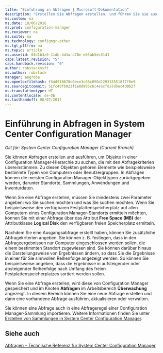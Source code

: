 ```yaml
---
title: "Einführung in Abfragen | Microsoft-Dokumentation"
description: "Erstellen Sie Abfragen erstellen, und führen Sie sie aus, um Objekte in einer Configuration Manager-Hierarchie zu suchen, die mit den Abfragekriterien übereinstimmen."
ms.custom: na
ms.date: 10/06/2016
ms.prod: configuration-manager
ms.reviewer: na
ms.suite: na
ms.technology: configmgr-other
ms.tgt_pltfrm: na
ms.topic: article
ms.assetid: 03d1b3a9-41db-4d3a-a70e-e05ab5dc8141
caps.latest.revision: "5"
caps.handback.revision: "0"
author: robstackmsft
ms.author: robstack
manager: angrobe
ms.openlocfilehash: f84d518670c0ece3c08c890d2293335518f7f8e9
ms.sourcegitcommit: 51fc48fb023f1e8d995c6c4eacfda7dbec4d0b2f
ms.translationtype: HT
ms.contentlocale: de-DE
ms.lasthandoff: 08/07/2017
---
```

# <a name="introduction-to-queries-in-system-center-configuration-manager"></a>Einführung in Abfragen in System Center Configuration Manager

*Gilt für: System Center Configuration Manager (Current Branch)*

Sie können Abfragen erstellen und ausführen, um Objekte in einer Configuration Manager-Hierarchie zu suchen, die mit den Abfragekriterien übereinstimmen. Zu diesen Objekten gehören Elemente wie beispielsweise bestimmte Typen von Computern oder Benutzergruppen. In Abfragen können die meisten Configuration Manager-Objekttypen zurückgegeben werden, darunter Standorte, Sammlungen, Anwendungen und Inventurdaten.  

 Wenn Sie eine Abfrage erstellen, müssen Sie mindestens zwei Parameter angeben: wo Sie suchen möchten und was Sie suchen möchten. Wenn Sie beispielsweise den verfügbaren Festplattenspeicherplatz auf allen Computern eines Configuration Manager-Standorts ermitteln möchten, können Sie mit einer Abfrage über das Attribut **Free Space (MB)** der Attributklasse **Logical Disk** den verfügbaren freien Speicherplatz ermitteln.  

 Nachdem Sie eine Ausgangsabfrage erstellt haben, können Sie zusätzliche Abfragekriterien angeben. Sie können z. B. festlegen, dass in den Abfrageergebnissen nur Computer eingeschlossen werden sollen, die einem bestimmten Standort zugewiesen sind. Sie können darüber hinaus die Darstellungsweise von Ergebnissen ändern, so dass Sie die Ergebnisse in einer für Sie sinnvollen Reihenfolge angezeigt werden. So können Sie beispielsweise angeben, dass die Ergebnisse in aufsteigender oder absteigender Reihenfolge nach Umfang des freien Festplattenspeicherplatzes sortiert werden sollen.  

 Wenn Sie eine Abfrage erstellen, wird diese von Configuration Manager gespeichert und im Knoten **Abfragen** im Arbeitsbereich **Überwachung** angezeigt. In diesem Bereich können Sie eine neue Abfrage erstellen und dann eine vorhandene Abfrage ausführen, aktualisieren oder verwalten.  

 Sie können eine Abfrage auch in eine Abfrageregel einer Configuration Manager-Sammlung importieren. Weitere Informationen finden Sie unter [Erstellen von Sammlungen in System Center Configuration Manager](../../../core/clients/manage/collections/create-collections.md).  

## <a name="see-also"></a>Siehe auch  
 [Abfragen – Technische Referenz für System Center Configuration Manager](../../../core/servers/manage/queries-technical-reference.md)
